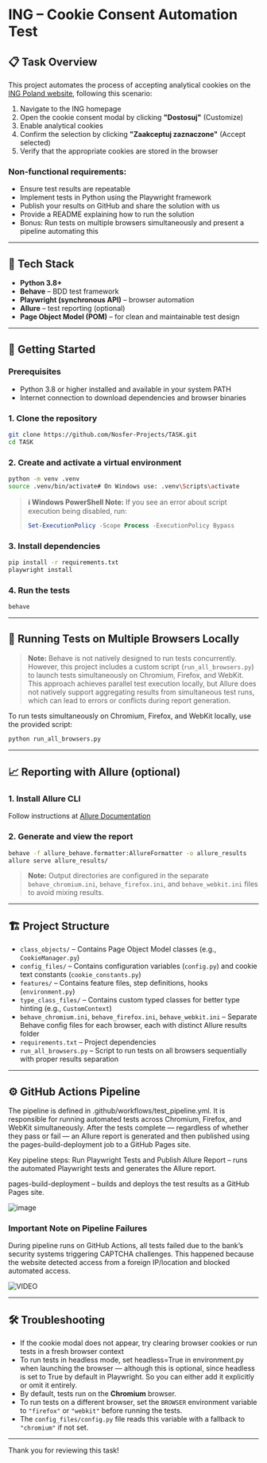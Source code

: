 # ING – Cookie Consent Automation Test

## 📋 Task Overview

This project automates the process of accepting analytical cookies on the [ING Poland website](https://www.ing.pl), following this scenario:

1. Navigate to the ING homepage
2. Open the cookie consent modal by clicking **"Dostosuj"** (Customize)
3. Enable analytical cookies
4. Confirm the selection by clicking **"Zaakceptuj zaznaczone"** (Accept selected)
5. Verify that the appropriate cookies are stored in the browser

### Non-functional requirements:
- Ensure test results are repeatable
- Implement tests in Python using the Playwright framework
- Publish your results on GitHub and share the solution with us
- Provide a README explaining how to run the solution
- Bonus: Run tests on multiple browsers simultaneously and present a pipeline automating this

---

## 🧪 Tech Stack

- **Python 3.8+**
- **Behave** – BDD test framework
- **Playwright (synchronous API)** – browser automation
- **Allure** – test reporting (optional)
- **Page Object Model (POM)** – for clean and maintainable test design

---

## 🚀 Getting Started

### Prerequisites

- Python 3.8 or higher installed and available in your system PATH
- Internet connection to download dependencies and browser binaries

### 1. Clone the repository

```bash
git clone https://github.com/Nosfer-Projects/TASK.git
cd TASK
```

### 2. Create and activate a virtual environment

```bash
python -m venv .venv
source .venv/bin/activate# On Windows use: .venv\Scripts\activate
```

> **ℹ️ Windows PowerShell Note:**
> If you see an error about script execution being disabled, run:
> ```powershell
> Set-ExecutionPolicy -Scope Process -ExecutionPolicy Bypass
> ```

### 3. Install dependencies

```bash
pip install -r requirements.txt
playwright install
```

### 4. Run the tests

```bash
behave
```

---

## 🔄 Running Tests on Multiple Browsers Locally

> **Note:**
> Behave is not natively designed to run tests concurrently.
> However, this project includes a custom script (`run_all_browsers.py`) to launch tests simultaneously on Chromium, Firefox, and WebKit.
>  This approach achieves parallel test execution locally, but Allure does not natively support aggregating results from simultaneous test runs, which can lead to errors or conflicts during report generation.

To run tests simultaneously on Chromium, Firefox, and WebKit locally, use the provided script:

```bash
python run_all_browsers.py
```

---

## 📈 Reporting with Allure (optional)

### 1. Install Allure CLI

Follow instructions at [Allure Documentation](https://docs.qameta.io/allure/#_get_started)

### 2. Generate and view the report

```bash
behave -f allure_behave.formatter:AllureFormatter -o allure_results
allure serve allure_results/
```

> **Note:** Output directories are configured in the separate `behave_chromium.ini`, `behave_firefox.ini`, and `behave_webkit.ini` files to avoid mixing results.

---

## 🏗 Project Structure

- `class_objects/` – Contains Page Object Model classes (e.g., `CookieManager.py`)
- `config_files/` – Contains configuration variables (`config.py`) and cookie text constants (`cookie_constants.py`)
- `features/` – Contains feature files, step definitions, hooks (`environment.py`)
- `type_class_files/` – Contains custom typed classes for better type hinting (e.g., `CustomContext`)
- `behave_chromium.ini`, `behave_firefox.ini`, `behave_webkit.ini` – Separate Behave config files for each browser, each with distinct Allure results folder
- `requirements.txt` – Project dependencies
- `run_all_browsers.py` – Script to run tests on all browsers sequentially with proper results separation

---

## ⚙️ GitHub Actions Pipeline

The pipeline is defined in .github/workflows/test_pipeline.yml. It is responsible for running automated tests across Chromium, Firefox, and WebKit simultaneously.
After the tests complete — regardless of whether they pass or fail — an Allure report is generated and then published using the pages-build-deployment job to a GitHub Pages site.

Key pipeline steps:
Run Playwright Tests and Publish Allure Report – runs the automated Playwright tests and generates the Allure report.

pages-build-deployment – builds and deploys the test results as a GitHub Pages site.

![image](https://github.com/user-attachments/assets/a64b9468-b9d0-401f-ae9a-e03a24f2c28e)


### Important Note on Pipeline Failures

During pipeline runs on GitHub Actions, all tests failed due to the bank’s security systems triggering CAPTCHA challenges. This happened because the website detected access from a foreign IP/location and blocked automated access.

![VIDEO](https://github.com/user-attachments/assets/14838d86-23d5-42ba-ab70-8ab689d36ba8)



---

## 🛠 Troubleshooting

- If the cookie modal does not appear, try clearing browser cookies or run tests in a fresh browser context
- To run tests in headless mode, set headless=True in environment.py when launching the browser — although this is optional, since headless is set to True by default in Playwright. So you can either add it explicitly or omit it entirely.
- By default, tests run on the **Chromium** browser.
- To run tests on a different browser, set the `BROWSER` environment variable to `"firefox"` or `"webkit"` before running the tests.
- The `config_files/config.py` file reads this variable with a fallback to `"chromium"` if not set.

---

Thank you for reviewing this task!
